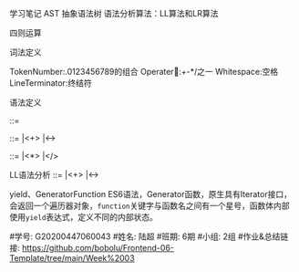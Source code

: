 学习笔记
AST 抽象语法树
语法分析算法：LL算法和LR算法

四则运算

词法定义

TokenNumber:.0123456789的组合
Operater:+-*/之一
Whitespace:空格
LineTerminator:终结符

语法定义

<Expression> ::=
<AdditiveExpression><EOF>

<AdditiveExpression> ::=
  <MultiplicativeExpression>
  |<AdditiveExpression><+><MultiplicativeExpression>
  |<AdditiveExpression><-><MultiplicativeExpression>

  <MultiplicativeExpression> ::=
    <Number>
    |<MultiplicativeExpression><*><Number>
    |<MultiplicativeExpression></><Number>

LL语法分析
<AdditiveExpression> ::=
  <MultiplicativeExpression>
  |<AdditiveExpression><+><MultiplicativeExpression>
  |<AdditiveExpression><-><MultiplicativeExpression>

yield、GeneratorFunction
ES6语法，Generator函数，原生具有Iterator接口，会返回一个遍历器对象，`function`关键字与函数名之间有一个星号，函数体内部使用`yield`表达式，定义不同的内部状态。

#学号: G20200447060043
#姓名: 陆超
#班期: 6期
#小组: 2组
#作业&总结链接: https://github.com/bobolu/Frontend-06-Template/tree/main/Week%2003